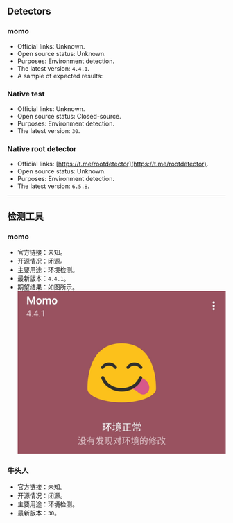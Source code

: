 ## Detectors

### momo
- Official links: Unknown. 
- Open source status: Unknown. 
- Purposes: Environment detection. 
- The latest version: ``4.4.1``. 
- A sample of expected results: 

### Native test
- Official links: Unknown.
- Open source status: Closed-source. 
- Purposes: Environment detection.
- The latest version: ``30``. 

### Native root detector
- Official links: [https://t.me/rootdetector](https://t.me/rootdetector). 
- Open source status: Unknown. 
- Purposes: Environment detection. 
- The latest version: ``6.5.8``. 

---

## 检测工具

### momo
- 官方链接：未知。
- 开源情况：闭源。
- 主要用途：环境检测。
- 最新版本：``4.4.1``。
- 期望结果：如图所示。
![momoNormalZH.jpg](momoNormalZH.jpg)

### 牛头人
- 官方链接：未知。
- 开源情况：闭源。
- 主要用途：环境检测。
- 最新版本：``30``。
